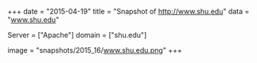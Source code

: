 
+++
date = "2015-04-19"
title = "Snapshot of http://www.shu.edu"
data = "www.shu.edu"

Server = ["Apache"]
domain = ["shu.edu"]

  image = "snapshots/2015_16/www.shu.edu.png"
+++
#

